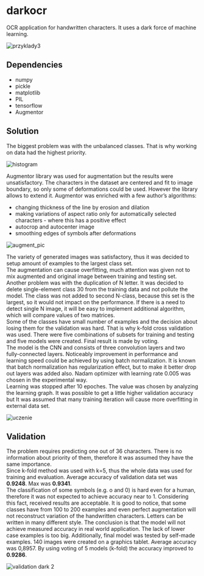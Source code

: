 # darkocr
OCR application for handwritten characters. It uses a dark force of machine learning.

![przyklady3](https://user-images.githubusercontent.com/6407844/48489739-febb7e80-e823-11e8-8786-9324800839fd.png)

## Dependencies
* numpy
* pickle
* matplotlib
* PIL
* tensorflow
* Augmentor

## Solution
The biggest problem was with the unbalanced classes. That is why working on data had the highest priority. 

![histogram](https://user-images.githubusercontent.com/6407844/48527758-8210ba80-e88c-11e8-8126-928bcc16e990.png)

Augmentor library was used for augmentation but the results were unsatisfactory. The characters in the dataset are centered and fit to image boundary, so only some of deformations could be used. However the library allows to extend it. Augmentor was enriched with a few author’s algorithms:
* changing thickness of the line by erosion and dilation
* making variations of aspect ratio only for automatically selected characters - where this has a positive effect  
* autocrop and autocenter image
* smoothing edges of symbols after deformations

![augment_pic](https://user-images.githubusercontent.com/6407844/48491254-69ba8480-e827-11e8-9f41-a8ffd4ccf2ca.png)

The variety of generated images was satisfactory, thus it was decided to setup amount of examples to the largest class set.  
The augmentation can cause overfitting, much attention was given not to mix augmented and original image between training and testing set.  
Another problem was with the duplication of N letter. It was decided to delete single-element class 30 from the training data and not pollute the model. The class was not added to second N-class, because this set is the largest, so it would not impact on the performance. If there is a need to detect single N image, it will be easy to implement additional algorithm, which will compare values of two matrices.  
Some of the classes have small number of examples and the decision about losing them for the validation was hard. That is why k-fold cross validation was used. There were five combinations of subsets for training and testing and five models were created. Final result is made by voting.  
The model is the CNN and consists of three convolution layers and two fully-connected layers. Noticeably improvement in performance and learning speed could be achieved by using batch normalization. It is known that batch normalization has regularization effect, but to make it better drop out layers was added also. Nadam optimizer with learning rate 0.005 was chosen in the experimental way.  
Learning was stopped after 10 epoches. The value was chosen by analyzing the learning graph. It was possible to get a little higher validation accuracy but It was assumed that many training iteration will cause more overfitting in external data set.  

![uczenie](https://user-images.githubusercontent.com/6407844/48528321-a8cff080-e88e-11e8-9d2e-94b94aa26bcb.png)

## Validation
The problem requires predicting one out of 36 characters. There is no information about priority of them, therefore it was assumed they have the same importance.  
Since k-fold method was used with k=5, thus the whole data was used for training and evaluation. Average accuracy of validation data set was __0.9248__. Max was __0.9341__.  
The classification of some symbols (e.g. o and 0) is hard even for a human, therefore it was not expected to achieve accuracy near to 1. Considering this fact, received results are acceptable. It is good to notice, that some classes have from 100 to 200 examples and even perfect augmentation will not reconstruct variation of the handwritten characters. Letters can be written in many different style. The conclusion is that the model will not achieve measured accuracy in real world application. The lack of lower case examples is too big.
Additionally, final model was tested by self-made examples. 140 images were created on a graphics tablet. Average accuracy was 0,8957. By using voting of 5 models (k-fold) the accuracy improved to __0.9286__.  

![validation dark 2](https://user-images.githubusercontent.com/6407844/48559311-aea7ef00-e8eb-11e8-8ef1-f9659c149c9d.png)
